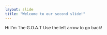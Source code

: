 ```yaml
---
layout: slide
title: "Welcome to our second slide!"
---
```

Hi I'm The G.O.A.T
Use the left arrow to go back!
